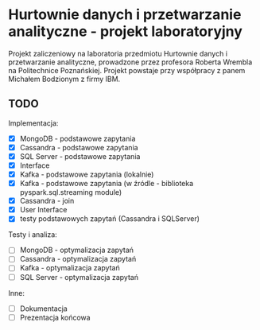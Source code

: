 # Hurtownie danych i przetwarzanie analityczne - projekt laboratoryjny

Projekt zaliczeniowy na laboratoria przedmiotu Hurtownie danych i przetwarzanie analityczne, prowadzone przez profesora Roberta Wrembla na Politechnice Poznańskiej. Projekt powstaje przy współpracy z panem Michałem Bodzionym z firmy IBM.


## TODO
Implementacja:
- [X] MongoDB - podstawowe zapytania
- [X] Cassandra - podstawowe zapytania
- [X] SQL Server - podstawowe zapytania
- [X] Interface
- [X] Kafka - podstawowe zapytania (lokalnie)
- [X] Kafka - podstawowe zapytania (w źródle - biblioteka pyspark.sql.streaming module)
- [X] Cassandra - join 
- [X] User Interface
- [X] testy podstawowych zapytań (Cassandra i SQLServer)

Testy i analiza:
- [ ] MongoDB - optymalizacja zapytań
- [ ] Cassandra - optymalizacja zapytań
- [ ] Kafka - optymalizacja zapytań
- [ ] SQL Server - optymalizacja zapytań

Inne:
- [ ] Dokumentacja
- [ ] Prezentacja końcowa
